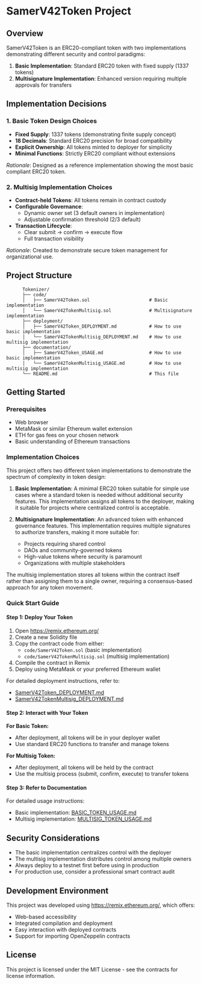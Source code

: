 # SamerV42Token Project

## Overview

SamerV42Token is an ERC20-compliant token with two implementations demonstrating different security and control paradigms:

1. **Basic Implementation**: Standard ERC20 token with fixed supply (1337 tokens)
2. **Multisignature Implementation**: Enhanced version requiring multiple approvals for transfers

## Implementation Decisions

### 1. Basic Token Design Choices

- **Fixed Supply**: 1337 tokens (demonstrating finite supply concept)
- **18 Decimals**: Standard ERC20 precision for broad compatibility
- **Explicit Ownership**: All tokens minted to deployer for simplicity
- **Minimal Functions**: Strictly ERC20 compliant without extensions

_Rationale_: Designed as a reference implementation showing the most basic compliant ERC20 token.

### 2. Multisig Implementation Choices

- **Contract-held Tokens**: All tokens remain in contract custody
- **Configurable Governance**:
  - Dynamic owner set (3 default owners in implementation)
  - Adjustable confirmation threshold (2/3 default)
- **Transaction Lifecycle**:
  - Clear submit → confirm → execute flow
  - Full transaction visibility

_Rationale_: Created to demonstrate secure token management for organizational use.

## Project Structure

```
      Tokenizer/
      ├── code/
      │   ├── SamerV42Token.sol                      # Basic implementation
      │   └── SamerV42TokenMultisig.sol              # Multisignature implementation
      ├── deployment/
      │   ├── SamerV42Token_DEPLOYMENT.md            # How to use basic implementation
      │   └── SamerV42TokenMultisig_DEPLOYMENT.md    # How to use multisig implementation
      ├── documentation/
      │   ├── SamerV42Token_USAGE.md                 # How to use basic implementation
      │   └── SamerV42TokenMultisig_USAGE.md         # How to use multisig implementation
      └── README.md                                  # This file
```

## Getting Started

### Prerequisites

- Web browser
- MetaMask or similar Ethereum wallet extension
- ETH for gas fees on your chosen network
- Basic understanding of Ethereum transactions

### Implementation Choices

This project offers two different token implementations to demonstrate the spectrum of complexity in token design:

1. **Basic Implementation**: A minimal ERC20 token suitable for simple use cases where a standard token is needed without additional security features. This implementation assigns all tokens to the deployer, making it suitable for projects where centralized control is acceptable.

2. **Multisignature Implementation**: An advanced token with enhanced governance features. This implementation requires multiple signatures to authorize transfers, making it more suitable for:
   - Projects requiring shared control
   - DAOs and community-governed tokens
   - High-value tokens where security is paramount
   - Organizations with multiple stakeholders

The multisig implementation stores all tokens within the contract itself rather than assigning them to a single owner, requiring a consensus-based approach for any token movement.

### Quick Start Guide

#### Step 1: Deploy Your Token

1. Open https://remix.ethereum.org/
2. Create a new Solidity file
3. Copy the contract code from either:
   - `code/SamerV42Token.sol` (basic implementation)
   - `code/SamerV42TokenMultisig.sol` (multisig implementation)
4. Compile the contract in Remix
5. Deploy using MetaMask or your preferred Ethereum wallet

For detailed deployment instructions, refer to:

- [SamerV42Token_DEPLOYMENT.md](./deployment/SamerV42Token_DEPLOYMENT.md)
- [SamerV42TokenMultisig_DEPLOYMENT.md](./deployment/SamerV42TokenMultisig_DEPLOYMENT.md)

#### Step 2: Interact with Your Token

**For Basic Token:**

- After deployment, all tokens will be in your deployer wallet
- Use standard ERC20 functions to transfer and manage tokens

**For Multisig Token:**

- After deployment, all tokens will be held by the contract
- Use the multisig process (submit, confirm, execute) to transfer tokens

#### Step 3: Refer to Documentation

For detailed usage instructions:

- Basic implementation: [BASIC_TOKEN_USAGE.md](./documentation/BASIC_TOKEN_USAGE.md)
- Multisig implementation: [MULTISIG_TOKEN_USAGE.md](./documentation/MULTISIG_TOKEN_USAGE.md)

## Security Considerations

- The basic implementation centralizes control with the deployer
- The multisig implementation distributes control among multiple owners
- Always deploy to a testnet first before using in production
- For production use, consider a professional smart contract audit

## Development Environment

This project was developed using https://remix.ethereum.org/, which offers:

- Web-based accessibility
- Integrated compilation and deployment
- Easy interaction with deployed contracts
- Support for importing OpenZeppelin contracts

## License

This project is licensed under the MIT License - see the contracts for license information.
